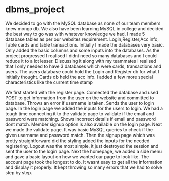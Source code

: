 # dbms_project


We decided to go with the MySQL database as none of our team members knew mongo db. We also have been learning MySQL in college and decided the best way to go was with whatever knowledge we had.
I made 5 database tables as per our websites requirement. Login,Register,Acc info, Table cards and table transactions. Initially I made the databases very basic. Only added the basic columns and some inputs into the databases.
As the project progressed I realised I didnt need so many databases and I could reduce it to a lot lesser. Discussing it along with my teammates I realised that I only needed to have 3 databases which were cards, transactions and users. The users database could hold the Login and Register db for what I initially thought. Cards db held the acc info.
I added a few more special characteristics like the current time stamp 



We first started with the register page. Connected the database and used POST to get information from the user on the website and committed to database. Throws an error if username is taken.
Sends the user to login page. In the login page we added the inputs for the users to login. We had a tough time connecting it to the validate page to validate if the email and password
were matching. Shows incorrect details if email and password dont match. Member signup option is also available on the login page. Next we made the validate page. It was basic MySQL queries
to check if the given username and password match. Then the signup page which was pretty straightforward did the styling added the inputs for the needed registering. Logout was the most simple,
it just destroyed the session and sent the user to the login page. Next the homepage, we added a side menu and gave a basic layout on how we wanted our page to look like. The account page took
the longest to do. It wasnt easy to get all the information and display it properly. It kept throwing so many errors that we had to solve step by step. 
